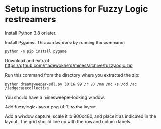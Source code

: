 # Setup instructions for Fuzzy Logic restreamers

Install Python 3.8 or later.

Install Pygame. This can be done by running the command:
```
python -m pip install pygame
```

Download and extract: https://github.com/madewokherd/mines/archive/fuzzylogic.zip

Run this command from the directory where you extracted the zip:
```
python dreamsweeper-sdl.py 30 16 99 /r /0 /mm /mc /s /dd /ac /iedgecasecollective
```

You should have a minesweeper-looking window.

Add fuzzylogic-layout.png (4:3) to the layout.

Add a window capture, scale it to 900x480, and place it as indicated in the layout. The grid should line up with the row and column labels.
